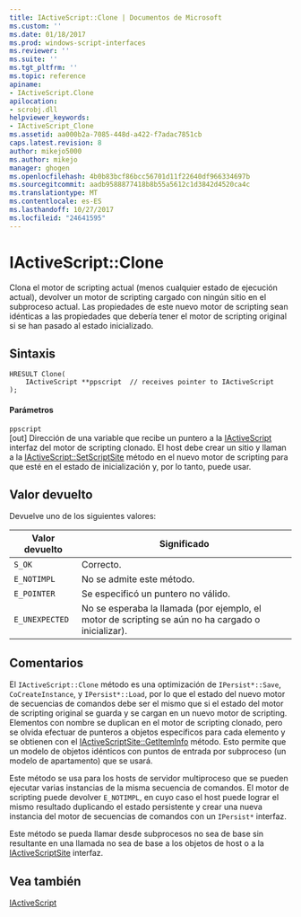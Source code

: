 ```yaml
---
title: IActiveScript::Clone | Documentos de Microsoft
ms.custom: ''
ms.date: 01/18/2017
ms.prod: windows-script-interfaces
ms.reviewer: ''
ms.suite: ''
ms.tgt_pltfrm: ''
ms.topic: reference
apiname:
- IActiveScript.Clone
apilocation:
- scrobj.dll
helpviewer_keywords:
- IActiveScript_Clone
ms.assetid: aa000b2a-7085-448d-a422-f7adac7851cb
caps.latest.revision: 8
author: mikejo5000
ms.author: mikejo
manager: ghogen
ms.openlocfilehash: 4b0b83bcf86bcc56701d11f22640df966334697b
ms.sourcegitcommit: aadb9588877418b8b55a5612c1d3842d4520ca4c
ms.translationtype: MT
ms.contentlocale: es-ES
ms.lasthandoff: 10/27/2017
ms.locfileid: "24641595"
---
```

# <a name="iactivescriptclone"></a>IActiveScript::Clone
Clona el motor de scripting actual (menos cualquier estado de ejecución actual), devolver un motor de scripting cargado con ningún sitio en el subproceso actual. Las propiedades de este nuevo motor de scripting sean idénticas a las propiedades que debería tener el motor de scripting original si se han pasado al estado inicializado.  
  
## <a name="syntax"></a>Sintaxis  
  
```  
HRESULT Clone(  
    IActiveScript **ppscript  // receives pointer to IActiveScript  
);  
```  
  
#### <a name="parameters"></a>Parámetros  
 `ppscript`  
 [out] Dirección de una variable que recibe un puntero a la [IActiveScript](../../winscript/reference/iactivescript.md) interfaz del motor de scripting clonado. El host debe crear un sitio y llaman a la [IActiveScript::SetScriptSite](../../winscript/reference/iactivescript-setscriptsite.md) método en el nuevo motor de scripting para que esté en el estado de inicialización y, por lo tanto, puede usar.  
  
## <a name="return-value"></a>Valor devuelto  
 Devuelve uno de los siguientes valores:  
  
|Valor devuelto|Significado|  
|------------------|-------------|  
|`S_OK`|Correcto.|  
|`E_NOTIMPL`|No se admite este método.|  
|`E_POINTER`|Se especificó un puntero no válido.|  
|`E_UNEXPECTED`|No se esperaba la llamada (por ejemplo, el motor de scripting se aún no ha cargado o inicializar).|  
  
## <a name="remarks"></a>Comentarios  
 El `IActiveScript::Clone` método es una optimización de `IPersist*::Save`, `CoCreateInstance`, y `IPersist*::Load`, por lo que el estado del nuevo motor de secuencias de comandos debe ser el mismo que si el estado del motor de scripting original se guarda y se cargan en un nuevo motor de scripting. Elementos con nombre se duplican en el motor de scripting clonado, pero se olvida efectuar de punteros a objetos específicos para cada elemento y se obtienen con el [IActiveScriptSite::GetItemInfo](../../winscript/reference/iactivescriptsite-getiteminfo.md) método. Esto permite que un modelo de objetos idénticos con puntos de entrada por subproceso (un modelo de apartamento) que se usará.  
  
 Este método se usa para los hosts de servidor multiproceso que se pueden ejecutar varias instancias de la misma secuencia de comandos. El motor de scripting puede devolver `E_NOTIMPL`, en cuyo caso el host puede lograr el mismo resultado duplicando el estado persistente y crear una nueva instancia del motor de secuencias de comandos con un `IPersist*` interfaz.  
  
 Este método se pueda llamar desde subprocesos no sea de base sin resultante en una llamada no sea de base a los objetos de host o a la [IActiveScriptSite](../../winscript/reference/iactivescriptsite.md) interfaz.  
  
## <a name="see-also"></a>Vea también  
 [IActiveScript](../../winscript/reference/iactivescript.md)